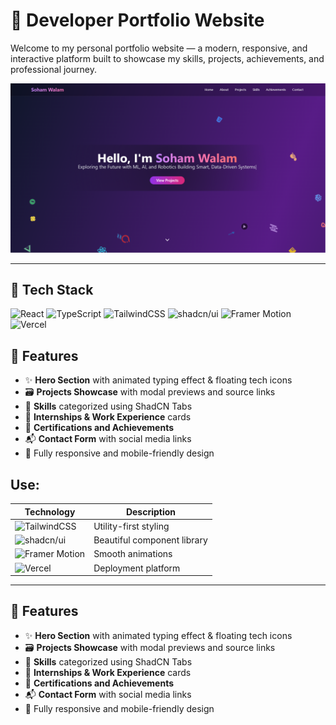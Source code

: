 # 💼 Developer Portfolio Website

Welcome to my personal portfolio website — a modern, responsive, and interactive platform built to showcase my skills, projects, achievements, and professional journey.

![Screenshot](./main1.png) <!-- Replace with your actual screenshot path -->

---

## 🚀 Tech Stack

![React](https://img.shields.io/badge/React-20232A?style=for-the-badge&logo=react&logoColor=61DAFB)
![TypeScript](https://img.shields.io/badge/TypeScript-3178C6?style=for-the-badge&logo=typescript&logoColor=white)
![TailwindCSS](https://img.shields.io/badge/TailwindCSS-06B6D4?style=for-the-badge&logo=tailwindcss&logoColor=white)
![shadcn/ui](https://img.shields.io/badge/shadcn/ui-%23111?style=for-the-badge&logo=vercel&logoColor=white)
![Framer Motion](https://img.shields.io/badge/Framer--Motion-EFECF3?style=for-the-badge&logo=framer&logoColor=black)
![Vercel](https://img.shields.io/badge/Vercel-000000?style=for-the-badge&logo=vercel&logoColor=white)


## 📂 Features

- ✨ **Hero Section** with animated typing effect & floating tech icons  
- 🗃️ **Projects Showcase** with modal previews and source links  
- 📑 **Skills** categorized using ShadCN Tabs  
- 💼 **Internships & Work Experience** cards  
- 📜 **Certifications and Achievements**  
- 📬 **Contact Form** with social media links  
- 🎯 Fully responsive and mobile-friendly design  

 ## Use:
 
| Technology        | Description                     |
|-------------------|---------------------------------|
| ![TailwindCSS](https://img.shields.io/badge/TailwindCSS-06B6D4?style=for-the-badge&logo=tailwindcss&logoColor=white) | Utility-first styling |
| ![shadcn/ui](https://img.shields.io/badge/shadcn/ui-%23111?style=for-the-badge&logo=vercel&logoColor=white) | Beautiful component library |
| ![Framer Motion](https://img.shields.io/badge/Framer--Motion-EFECF3?style=for-the-badge&logo=framer&logoColor=black) | Smooth animations |
| ![Vercel](https://img.shields.io/badge/Vercel-000000?style=for-the-badge&logo=vercel&logoColor=white) | Deployment platform |


---

## 📂 Features

- ✨ **Hero Section** with animated typing effect & floating tech icons  
- 🗃️ **Projects Showcase** with modal previews and source links  
- 📑 **Skills** categorized using ShadCN Tabs  
- 💼 **Internships & Work Experience** cards  
- 📜 **Certifications and Achievements**  
- 📬 **Contact Form** with social media links  
- 🎯 Fully responsive and mobile-friendly design  
